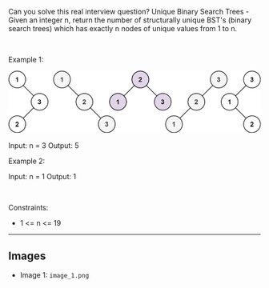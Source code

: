 Can you solve this real interview question? Unique Binary Search Trees - Given an integer n, return the number of structurally unique BST's (binary search trees) which has exactly n nodes of unique values from 1 to n.

 

Example 1:

![Example 1](./image_1.png)


Input: n = 3
Output: 5


Example 2:


Input: n = 1
Output: 1


 

Constraints:

 * 1 <= n <= 19

---

## Images

- Image 1: `image_1.png`
